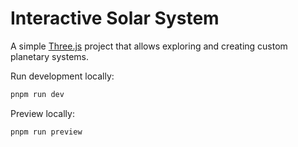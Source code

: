 # Interactive Solar System

A simple [Three.js](https://threejs.org/) project that allows exploring and creating custom planetary systems.

Run development locally:

```bash
pnpm run dev
```

Preview locally:

```bash
pnpm run preview
```
